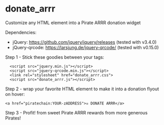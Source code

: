 # donate_arrr
Customize any HTML element into a Pirate ARRR donation widget

Dependencies:
* jQuery: https://github.com/jquery/jquery/releases (tested with v3.4.0)
* jQuery-qrcode: https://larsjung.de/jquery-qrcode/ (tested with v0.15.0)

Step 1 - Stick these goodies between your <head> tags:
~~~~~
  <script src="jquery.min.js"></script>
  <script src="jquery-qrcode.min.js"></script>
  <link rel="stylesheet" href="donate_arrr.css">
  <script src="donate_arrr.js"></script>
~~~~~
Step 2 - wrap your favorite HTML element to make it into a donation flyout on hover:

  `<a href="piratechain:YOUR-zADDRESS">☠️ DONATE ARRR</a>`

Step 3 - Profit! from sweet Pirate ARRR rewards from more generous Pirates!
